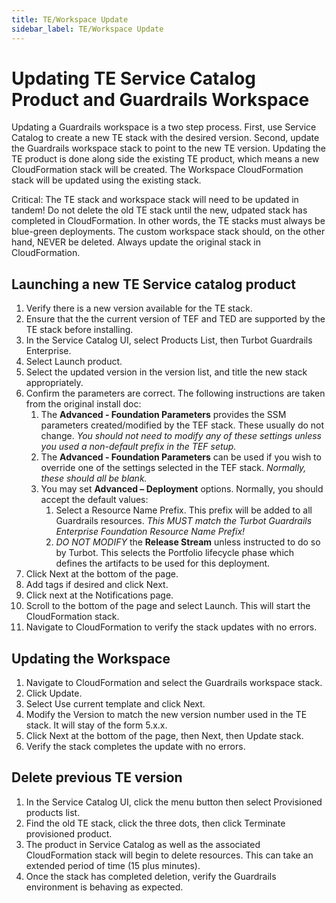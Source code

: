 ```yaml
---
title: TE/Workspace Update
sidebar_label: TE/Workspace Update
---
```


# Updating TE Service Catalog Product and Guardrails Workspace

Updating a Guardrails workspace is a two step process. First, use Service Catalog to
create a new TE stack with the desired version. Second, update the Guardrails
workspace stack to point to the new TE version. Updating the TE product is done
along side the existing TE product, which means a new CloudFormation stack will
be created. The Workspace CloudFormation stack will be updated using the
existing stack.

<div className="alert alert-warning">
     <span style={{color:"red"}}>Critical: The TE stack and workspace stack will need to be updated in tandem! Do not delete the old TE stack until the new, udpated stack has completed in CloudFormation. In other words, the TE stacks must always be blue-green deployments. The custom workspace stack should, on the other hand, NEVER be deleted. Always update the original stack in CloudFormation.</span>
</div>

## Launching a new TE Service catalog product

1. Verify there is a new version available for the TE stack.
2. Ensure that the the current version of TEF and TED are supported by the TE
   stack before installing.
3. In the Service Catalog UI, select Products List, then Turbot Guardrails Enterprise.
4. Select Launch product.
5. Select the updated version in the version list, and title the new stack
   appropriately.
6. Confirm the parameters are correct. The following instructions are taken from
   the original install doc:
   1. The **Advanced - Foundation Parameters** provides the SSM parameters
      created/modified by the TEF stack. These usually do not change. _You
      should not need to modify any of these settings unless you used a
      non-default prefix in the TEF setup._
   2. The **Advanced - Foundation Parameters** can be used if you wish to
      override one of the settings selected in the TEF stack. _Normally, these
      should all be blank._
   3. You may set **Advanced – Deployment** options. Normally, you should accept
      the default values:
      1. Select a Resource Name Prefix. This prefix will be added to all Guardrails
         resources. _This MUST match the Turbot Guardrails Enterprise Foundation Resource
         Name Prefix!_
      2. _DO NOT MODIFY_ the **Release Stream** unless instructed to do so by
         Turbot. This selects the Portfolio lifecycle phase which defines the
         artifacts to be used for this deployment.
7. Click Next at the bottom of the page.
8. Add tags if desired and click Next.
9. Click next at the Notifications page.
10. Scroll to the bottom of the page and select Launch. This will start the
    CloudFormation stack.
11. Navigate to CloudFormation to verify the stack updates with no errors.

## Updating the Workspace

1. Navigate to CloudFormation and select the Guardrails workspace stack.
2. Click Update.
3. Select Use current template and click Next.
4. Modify the Version to match the new version number used in the TE stack. It
   will stay of the form 5.x.x.
5. Click Next at the bottom of the page, then Next, then Update stack.
6. Verify the stack completes the update with no errors.

## Delete previous TE version

1. In the Service Catalog UI, click the menu button then select Provisioned
   products list.
2. Find the old TE stack, click the three dots, then click Terminate provisioned
   product.
3. The product in Service Catalog as well as the associated CloudFormation stack
   will begin to delete resources. This can take an extended period of time (15
   plus minutes).
4. Once the stack has completed deletion, verify the Guardrails environment is
   behaving as expected.
